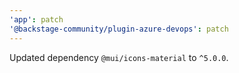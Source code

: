 ```yaml
---
'app': patch
'@backstage-community/plugin-azure-devops': patch
---
```


Updated dependency `@mui/icons-material` to `^5.0.0`.
